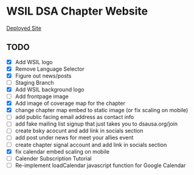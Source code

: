 # WSIL DSA Chapter Website

[Deployed Site](https://wsildsa.github.io/index)

## TODO
- [x] Add WSIL logo
- [x] Remove Language Selector
- [x] Figure out news/posts
- [ ] Staging Branch
- [x] Add WSIL background logo
- [ ] Add frontpage image
- [x] Add image of coverage map for the chapter
- [x] change chapter map embed to static image (or fix scaling on mobile)
- [ ] add public facing email address as contact info
- [ ] add fake mailing list signup that just takes you to dsausa.org/join
- [ ] create bsky acocunt and add link in socials section
- [ ] add post under news for meet your allies event
- [ ] create chapter signal account and add link in socials section
- [x] fix calendar embed scaling on mobile
- [ ] Calender Subscription Tutorial
- [ ] Re-implement loadCalendar javascript function for Google Calendar
